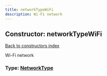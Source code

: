 ```yaml
---
title: networkTypeWiFi
description: Wi-Fi network
---
```

## Constructor: networkTypeWiFi  
[Back to constructors index](index.md)



Wi-Fi network




### Type: [NetworkType](../types/NetworkType.md)


